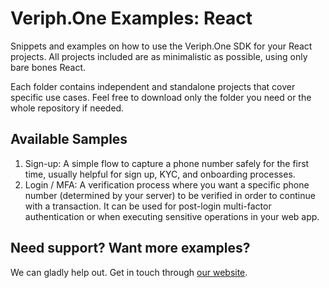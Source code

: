 # Veriph.One Examples: React
Snippets and examples on how to use the Veriph.One SDK for your React projects. All projects included are as minimalistic as possible, using only bare bones React.

Each folder contains independent and standalone projects that cover specific use cases. Feel free to download only the folder you need or the whole repository if needed.

## Available Samples
1. Sign-up: A simple flow to capture a phone number safely for the first time, usually helpful for sign up, KYC, and onboarding processes.
2. Login / MFA: A verification process where you want a specific phone number (determined by your server) to be verified in order to continue with a transaction. It can be used for post-login multi-factor authentication or when executing sensitive operations in your web app.

## Need support? Want more examples?
We can gladly help out. Get in touch through [our website](https://www.veriph.one/contact).